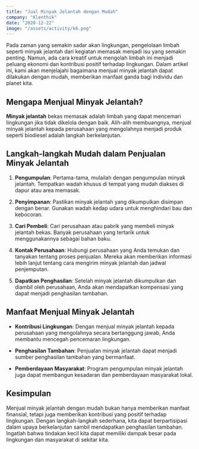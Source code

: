 ```yaml
---
title: "Jual Minyak Jelantah dengan Mudah"
company: "Klenthik"
date: "2020-12-22"
image: "/assets/activity/k6.png"
---
```


Pada zaman yang semakin sadar akan lingkungan, pengelolaan limbah seperti minyak jelantah dari kegiatan memasak menjadi isu yang semakin penting. Namun, ada cara kreatif untuk mengolah limbah ini menjadi peluang ekonomi dan kontribusi positif terhadap lingkungan. Dalam artikel ini, kami akan menjelajahi bagaimana menjual minyak jelantah dapat dilakukan dengan mudah, memberikan manfaat ganda bagi individu dan planet kita.

## Mengapa Menjual Minyak Jelantah?

**Minyak jelantah** bekas memasak adalah limbah yang dapat mencemari lingkungan jika tidak dikelola dengan baik. Alih-alih membuangnya, menjual minyak jelantah kepada perusahaan yang mengolahnya menjadi produk seperti biodiesel adalah langkah berkelanjutan.

## Langkah-langkah Mudah dalam Penjualan Minyak Jelantah

1. **Pengumpulan**: Pertama-tama, mulailah dengan pengumpulan minyak jelantah. Tempatkan wadah khusus di tempat yang mudah diakses di dapur atau area memasak.

2. **Penyimpanan**: Pastikan minyak jelantah yang dikumpulkan disimpan dengan benar. Gunakan wadah kedap udara untuk menghindari bau dan kebocoran.

3. **Cari Pembeli**: Cari perusahaan atau pabrik yang membeli minyak jelantah bekas. Banyak perusahaan yang tertarik untuk menggunakannya sebagai bahan baku.

4. **Kontak Perusahaan**: Hubungi perusahaan yang Anda temukan dan tanyakan tentang proses penjualan. Mereka akan memberikan informasi lebih lanjut tentang cara mengirim minyak jelantah dan jadwal penjemputan.

5. **Dapatkan Penghasilan**: Setelah minyak jelantah dikumpulkan dan diambil oleh perusahaan, Anda akan mendapatkan kompensasi yang dapat menjadi penghasilan tambahan.

## Manfaat Menjual Minyak Jelantah

- **Kontribusi Lingkungan**: Dengan menjual minyak jelantah kepada perusahaan yang mengolahnya secara bertanggung jawab, Anda membantu mencegah pencemaran lingkungan.

- **Penghasilan Tambahan**: Penjualan minyak jelantah dapat menjadi sumber penghasilan tambahan yang bermanfaat.

- **Pemberdayaan Masyarakat**: Program pengumpulan minyak jelantah juga dapat membangun kesadaran dan pemberdayaan masyarakat lokal.

## Kesimpulan

Menjual minyak jelantah dengan mudah bukan hanya memberikan manfaat finansial, tetapi juga memberikan kontribusi yang positif terhadap lingkungan. Dengan langkah-langkah sederhana, kita dapat berpartisipasi dalam upaya berkelanjutan sambil mendapatkan penghasilan tambahan. Ingatlah bahwa tindakan kecil kita dapat memiliki dampak besar pada lingkungan dan masyarakat di sekitar kita.
